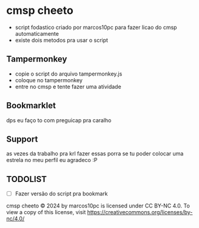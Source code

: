 # cmsp cheeto

* script fodastico criado por marcos10pc para fazer licao do cmsp automaticamente
* existe dois metodos pra usar o script


## Tampermonkey
* copie o script do arquivo tampermonkey.js
* coloque no tampermonkey
* entre no cmsp e tente fazer uma atividade
  
## Bookmarklet 
dps eu faço to com preguicap pra caralho

## Support
as vezes da trabalho pra krl fazer essas porra se tu poder colocar uma estrela no meu perfil eu agradeco :P

## TODOLIST
- [ ] Fazer versão do script pra bookmark


 cmsp cheeto © 2024 by marcos10pc is licensed under CC BY-NC 4.0. To view a copy of this license, visit https://creativecommons.org/licenses/by-nc/4.0/
